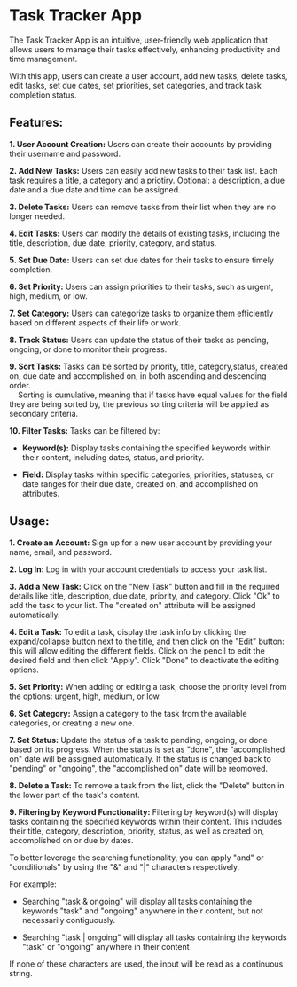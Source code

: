 # Task Tracker App

The Task Tracker App is an intuitive, user-friendly web application that allows users to manage their tasks effectively, enhancing productivity and time management.

With this app, users can create a user account, add new tasks, delete tasks, edit tasks, set due dates, set priorities, set categories, and track task completion status.

## Features:

**1. User Account Creation:** Users can create their accounts by providing their username and password.

**2. Add New Tasks:** Users can easily add new tasks to their task list. Each task requires a title, a category and a priotiry. Optional: a description, a due date and a due date and time can be assigned.

**3. Delete Tasks:** Users can remove tasks from their list when they are no longer needed.

**4. Edit Tasks:** Users can modify the details of existing tasks, including the title, description, due date, priority, category, and status.

**5. Set Due Date:** Users can set due dates for their tasks to ensure timely completion.

**6. Set Priority:** Users can assign priorities to their tasks, such as urgent, high, medium, or low.

**7. Set Category:** Users can categorize tasks to organize them efficiently based on different aspects of their life or work.

**8. Track Status:** Users can update the status of their tasks as pending, ongoing, or done to monitor their progress.

**9. Sort Tasks:** Tasks can be sorted by priority, title, category,status, created on, due date and accomplished on, in both ascending and descending order.<br>
&nbsp;&nbsp;&nbsp;&nbsp;Sorting is cumulative, meaning that if tasks have equal values for the field they are being sorted by, the previous sorting criteria will be applied as secondary criteria.

**10. Filter Tasks:** Tasks can be filtered by:

- **Keyword(s):** Display tasks containing the specified keywords within their content, including dates, status, and priority.

- **Field:** Display tasks within specific categories, priorities, statuses, or date ranges for their due date, created on, and accomplished on attributes.

## Usage:

**1. Create an Account:** Sign up for a new user account by providing your name, email, and password.

**2. Log In:** Log in with your account credentials to access your task list.

**3. Add a New Task:** Click on the "New Task" button and fill in the required details like title, description, due date, priority, and category. Click "Ok" to add the task to your list. The "created on" attribute will be assigned automatically.

**4. Edit a Task:** To edit a task, display the task info by clicking the expand/collapse button next to the title, and then click on the "Edit" button: this will allow editing the different fields. Click on the pencil to edit the desired field and then click "Apply". Click "Done" to deactivate the editing options.

**5. Set Priority:** When adding or editing a task, choose the priority level from the options: urgent, high, medium, or low.

**6. Set Category:** Assign a category to the task from the available categories, or creating a new one.

**7. Set Status:** Update the status of a task to pending, ongoing, or done based on its progress. When the status is set as "done", the "accomplished on" date will be assigned automatically. If the status is changed back to "pending" or "ongoing", the "accomplished on" date will be reomoved.

**8. Delete a Task:** To remove a task from the list, click the "Delete" button in the lower part of the task's content.

**9. Filtering by Keyword Functionality:**
Filtering by keyword(s) will display tasks containing the specified keywords within their content. This includes their title, category, description, priority, status, as well as created on, accomplished on or due by dates.

To better leverage the searching functionality, you can apply "and" or "conditionals" by using the "&" and "|" characters respectively.

For example:

- Searching "task & ongoing" will display all tasks containing the keywords "task" and "ongoing" anywhere in their content, but not necessarily contiguously.

- Searching "task | ongoing" will display all tasks containing the keywords "task" or "ongoing" anywhere in their content

If none of these characters are used, the input will be read as a continuous string.
